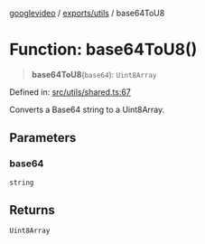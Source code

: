 [googlevideo](../../../README.md) / [exports/utils](../README.md) / base64ToU8

# Function: base64ToU8()

> **base64ToU8**(`base64`): `Uint8Array`

Defined in: [src/utils/shared.ts:67](https://github.com/LuanRT/googlevideo/blob/cc730b4dbadc5ae882d6aa28d716e442943577fa/src/utils/shared.ts#L67)

Converts a Base64 string to a Uint8Array.

## Parameters

### base64

`string`

## Returns

`Uint8Array`
